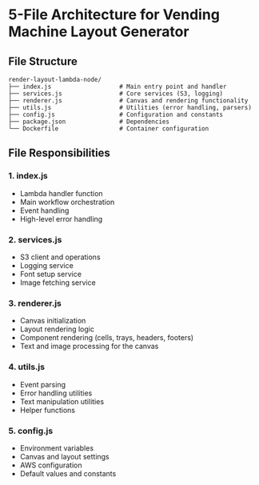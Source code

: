 # 5-File Architecture for Vending Machine Layout Generator

## File Structure
```
render-layout-lambda-node/
├── index.js                   # Main entry point and handler
├── services.js                # Core services (S3, logging)
├── renderer.js                # Canvas and rendering functionality
├── utils.js                   # Utilities (error handling, parsers)
├── config.js                  # Configuration and constants
├── package.json               # Dependencies
└── Dockerfile                 # Container configuration
```

## File Responsibilities

### 1. index.js
- Lambda handler function
- Main workflow orchestration
- Event handling
- High-level error handling

### 2. services.js
- S3 client and operations
- Logging service
- Font setup service
- Image fetching service

### 3. renderer.js
- Canvas initialization
- Layout rendering logic
- Component rendering (cells, trays, headers, footers)
- Text and image processing for the canvas

### 4. utils.js
- Event parsing
- Error handling utilities
- Text manipulation utilities
- Helper functions

### 5. config.js
- Environment variables
- Canvas and layout settings
- AWS configuration
- Default values and constants